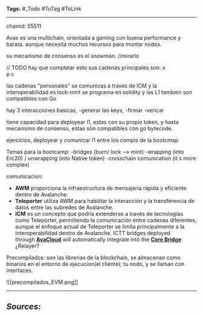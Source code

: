 **Tags:** #_Todo
#ToTag #ToLink 
- - -

chainid: 55511

Avax es una multichain, orientada a gaming con buena performance y barata. aunque necesita muchos recursos para montar nodos.

su mecanismo de consenso es el snowman. //mirarlo

// TODO hay que completar esto
sus cadenas principales son:
x  
p
c

las cadenas "personales" se comunicas a traves de ICM y la interoperabilidad es lock-mint
se programa en solidity y las L1 tambien son compatibles con Go

hay 3 interacciones basicas,
-generar las keys,
-firmar
-vericar

tiene capacidad para deployear l1, estas con su propio token, y hasta mecanismo de consenso, estas son compatibles con go bytecode.


ejercicios, deployear y comunicar l1 entre los compis de la bootcmap


Temas para la bootcamp:
	-bridges (burn/ lock --> mint)
	-wrapping (into Erc20) / unwrapping (into Native token)
	-crosschain comunication (it s more complex)

comunicacion:
- **AWM** proporciona la infraestructura de mensajería rápida y eficiente dentro de Avalanche.
- **Teleporter** utiliza AWM para habilitar la interacción y la transferencia de datos entre las subredes de Avalanche.
- **ICM** es un concepto que podría extenderse a través de tecnologías como Teleporter, permitiendo la comunicación entre cadenas diferentes, aunque el enfoque actual de Teleporter se limita principalmente a la interoperabilidad dentro de Avalanche.
ICTT bridges deployed through [**AvaCloud**](https://avacloud.io/) will automatically integrate into the [**Core Bridge**](https://core.app/en/bridge)
¿Relayer?

Precompilados: son las librerias de la blockchain, se almacenan como binarios en el entorno de ejecucion(el cliente); tu nodo, y se llaman con interfaces.

![[precompilados_EVM.png]]

- - - 
## ***Sources:***